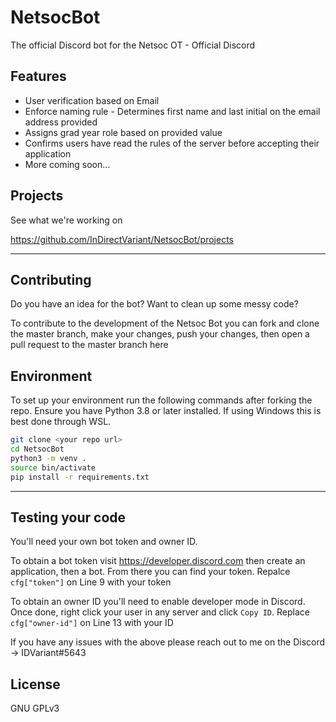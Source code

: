 # NetsocBot
The official Discord bot for the Netsoc OT - Official Discord

## Features
* User verification based on Email
* Enforce naming rule - Determines first name and last initial on the email address provided
* Assigns grad year role based on provided value
* Confirms users have read the rules of the server before accepting their application
* More coming soon...

## Projects
See what we're working on

https://github.com/InDirectVariant/NetsocBot/projects

---
## Contributing
Do you have an idea for the bot? Want to clean up some messy code?

To contribute to the development of the Netsoc Bot you can fork and clone the master branch, make your changes, push your changes, then open a pull request to the master branch here

## Environment

To set up your environment run the following commands after forking the repo. Ensure you have Python 3.8 or later installed. If using Windows this is best done through WSL.

```bash
git clone <your repo url>
cd NetsocBot
python3 -m venv .
source bin/activate
pip install -r requirements.txt
```

---
## Testing your code
You'll need your own bot token and owner ID. 

To obtain a bot token visit https://developer.discord.com then create an application, then a bot. From there you can find your token. Repalce `cfg["token"]` on Line 9 with your token

To obtain an owner ID you'll need to enable developer mode in Discord. Once done, right click your user in any server and click `Copy ID`. Replace `cfg["owner-id"]` on Line 13 with your ID

If you have any issues with the above please reach out to me on the Discord -> IDVariant#5643

## License
GNU GPLv3
